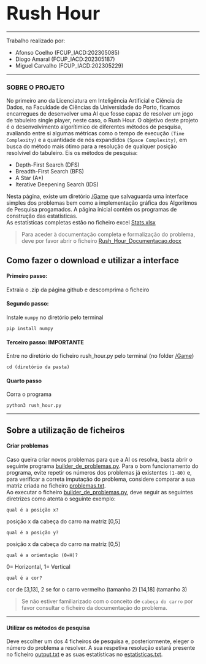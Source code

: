 # <font size="80">Rush Hour</font>
*******
Trabalho realizado por:

* Afonso Coelho (FCUP_IACD:202305085)
* Diogo Amaral (FCUP_IACD:202305187) 
* Miguel Carvalho (FCUP_IACD:202305229)

******
### SOBRE O PROJETO 
No primeiro ano da Licenciatura em Inteligência Artificial e Ciência de Dados, na Faculdade de Ciências da Universidade do Porto, ficamos encarregues de desenvolver uma AI que fosse capaz de resolver um jogo de tabuleiro single player, neste caso, o Rush Hour. O objetivo deste projeto é o desenvolvimento algorítimico de diferentes métodos de pesquisa, avaliando entre si algumas métricas como o tempo de execução `(Time Complexity)` e a quantidade de nós expandidos `(Space Complexity)`, em busca do método mais ótimo para a resolução de qualquer posição resolvível do tabuleiro. Eis os métodos de pesquisa:<br>

* Depth-First Search (DFS)
* Breadth-First Search (BFS)
* A Star (A*)
* Iterative Deepening Search (IDS)

Nesta página, existe um diretório [/Game](/Game) que salvaguarda uma interface simples dos problemas bem como a implementação gráfica dos Algoritmos de Pesquisa progamados. A página inicial contém os programas de construção das estatísticas. <br>As estatísticas completas estão no ficheiro excel [Stats.xlsx](Stats.xlsx)

>Para aceder à documentação completa e formalização do problema, deve por favor abrir o ficheiro [Rush_Hour_Documentacao.docx](Rush_Hour_Documentacao.docx)


## Como fazer o download e utilizar a interface  
#### Primeiro passo:
Extraia o .zip da página github e descomprima o ficheiro
#### Segundo passo: 
Instale `numpy` no diretório pelo terminal 
```
pip install numpy
```
#### Terceiro passo: **IMPORTANTE** 
Entre no diretório do ficheiro rush_hour.py pelo terminal (no folder [/Game](/Game)) 
```
cd (diretório da pasta)
```
#### Quarto passo 
Corra o programa 
```
python3 rush_hour.py
```
*****

## Sobre a utilização de ficheiros

#### Criar problemas 
Caso queira criar novos problemas para que a AI os resolva, basta abrir o seguinte programa [builder_de_problemas.py](builder_de_problemas.py). Para o bom funcionamento do programa, evite repetir os números dos problemas já existentes `(1-80)` e, para verificar a correta imputação do problema, considere comparar a sua matriz criada no ficheiro [problemas.txt](problemas.txt).<br>Ao executar o ficheiro [builder_de_problemas.py](builder_de_problemas.py), deve seguir as seguintes diretrizes como atenta o seguinte exemplo:


``` 
qual é a posição x? 
```
 posição x da cabeça do carro na matriz [0,5]
```
qual é a posição y?
``` 
posição x da cabeça do carro na matriz [0,5]
```
qual é a orientação (0=H)?
```
0= Horizontal, 1= Vertical
```
qual é a cor?
```
cor de [3,13], 2 se for o carro vermelho (tamanho 2) [14,18] (tamanho 3)

>Se não estiver familiarizado com o conceito de `cabeça do carro` por favor consultar o ficheiro da documentação do problema.
 
******

#### Utilizar os métodos de pesquisa 
Deve escolher um dos 4 ficheiros de pesquisa e, posteriormente, eleger o número do problema a resolver. A sua respetiva resolução estará presente no ficheiro [output.txt](output.txt) e as suas estatísticas no [estatisticas.txt](estatisticas.txt).
